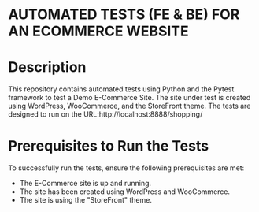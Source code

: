 # AUTOMATED TESTS (FE & BE) FOR AN ECOMMERCE WEBSITE
# Description
This repository contains automated tests using Python and the Pytest framework to test a Demo E-Commerce Site. The site under test is created using WordPress, WooCommerce, and the StoreFront theme. The tests are designed to run on the URL:http://localhost:8888/shopping/
# Prerequisites to Run the Tests
To successfully run the tests, ensure the following prerequisites are met:

* The E-Commerce site is up and running.
* The site has been created using WordPress and WooCommerce.
* The site is using the "StoreFront" theme.
